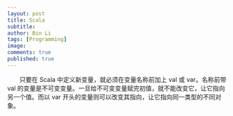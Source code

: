 ```yaml
---
layout: post
title: Scala
subtitle:
author: Bin Li
tags: [Programming]
image: 
comments: true
published: true
---
```


　　只要在 Scala 中定义新变量，就必须在变量名称前加上 val 或 var。名称前带 val 的变量是不可变变量。一旦给不可变变量赋完初值，就不能改变它，让它指向另一个值。而以 var 开头的变量则可以改变其指向，让它指向同一类型的不同对象。